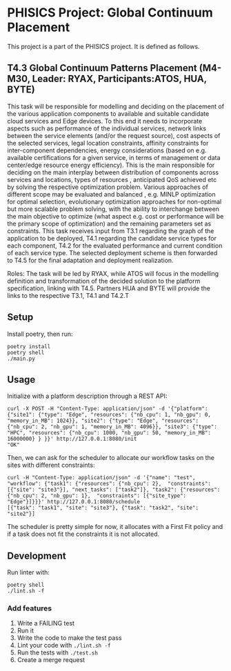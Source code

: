 # PHISICS Project: Global Continuum Placement

This project is a part of the PHISICS project. It is defined as follows.

## T4.3 Global Continuum Patterns Placement (M4-M30, Leader: RYAX, Participants:ATOS, HUA, BYTE)

This task will be responsible for modelling and deciding on the placement of
the various application components to available and suitable candidate cloud
services and Edge devices. To this end it needs to incorporate aspects such as
performance of the individual services, network links between the service
elements (and/or the request source), cost aspects of the selected services,
legal location constraints, affinity constraints for inter-component
dependencies, energy considerations (based on e.g. available certifications for
a given service, in terms of management or data center/edge resource energy
efficiency). This is the main responsible for deciding on the main interplay
between distribution of components across services and locations, types of
resources , anticipated QoS achieved etc by solving the respective optimization
problem. Various approaches of different scope may be evaluated and balanced ,
e.g. MINLP optimization for optimal selection, evolutionary optimization
approaches for non-optimal but more scalable problem solving, with the ability
to interchange between the main objective to optimize (what aspect e.g. cost or
performance will be the primary scope of optimization) and the remaining
parameters set as constraints. This task receives input from T3.1 regarding the
graph of the application to be deployed, T4.1 regarding the candidate service
types for each component, T4.2 for the evaluated performance and current
condition of each service type. The selected deployment scheme is then
forwarded to T4.5 for the final adaptation and deployment realization.

Roles: The task will be led by RYAX, while ATOS will focus in the modelling
definition and transformation of the decided solution to the platform
specification, linking with T4.5. Partners HUA and BYTE will provide the links
to the respective T3.1, T4.1 and T4.2.T

## Setup

Install poetry, then run:
```
poetry install
poetry shell
./main.py
```

## Usage

Initialize with a platform description through a REST API:
```
curl -X POST -H "Content-Type: application/json" -d '{"platform": {"site1": {"type": "Edge", "resources": {"nb_cpu": 1, "nb_gpu": 0, "memory_in_MB": 1024}}, "site2": {"type": "Edge", "resources": {"nb_cpu": 2, "nb_gpu": 1, "memory_in_MB": 4096}}, "site3": {"type": "HPC", "resources": {"nb_cpu": 1000, "nb_gpu": 50, "memory_in_MB": 16000000} } }}' http://127.0.0.1:8080/init 
"OK"
```
Then, we can ask for the scheduler to allocate our workflow tasks on the sites with different constraints:
```
curl -H "Content-Type: application/json" -d '{"name": "test", "workflow": {"task1": {"resources": {"nb_cpu": 2},  "constraints": [{"site": "site3"}], "next_tasks": ["task2"]}, "task2": {"resources": {"nb_cpu": 2, "nb_gpu": 1},  "constraints": [{"site_type": "Edge"}]}}}' http://127.0.0.1:8080/schedule
[{"task": "task1", "site": "site3"}, {"task": "task2", "site": "site2"}]
```

The scheduler is pretty simple for now, it allocates with a First Fit policy and if a task does not fit the constraints it is not allocated.

## Development

Run linter with:
```shell
poetry shell
./lint.sh -f
```

### Add features

1. Write a FAILING test
2. Run it
3. Write the code to make the test pass
4. Lint your code with `./lint.sh -f`
5. Run the tests with `./test.sh`
6. Create a merge request


